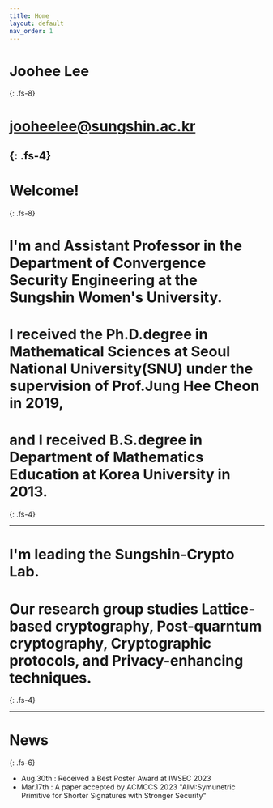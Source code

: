 ```yaml
---
title: Home
layout: default
nav_order: 1
---
```

# **Joohee** Lee
{: .fs-8}
# jooheelee@sungshin.ac.kr
{: .fs-4}
---
# Welcome!
{: .fs-8}

# I'm and Assistant Professor in the Department of Convergence Security Engineering at the Sungshin Women's University.
# I received the Ph.D.degree in Mathematical Sciences at Seoul National University(SNU) under the supervision of Prof.Jung Hee Cheon in 2019,
# and I received B.S.degree in Department of Mathematics Education at Korea University in 2013.
{: .fs-4}

----
# I'm leading the Sungshin-Crypto Lab.
# Our research group studies Lattice-based cryptography, Post-quarntum cryptography, Cryptographic protocols, and Privacy-enhancing techniques.
{: .fs-4}

----
# News
{: .fs-6}
- Aug.30th : Received a Best Poster Award at IWSEC 2023
- Mar.17th : A paper accepted by ACMCCS 2023
             "AIM:Symunetric Primitive for Shorter Signatures with Stronger Security"
  

[^1]: [It can take up to 10 minutes for changes to your site to publish after you push the changes to GitHub](https://docs.github.com/en/pages/setting-up-a-github-pages-site-with-jekyll/creating-a-github-pages-site-with-jekyll#creating-your-site).

[Just the Docs]: https://just-the-docs.github.io/just-the-docs/
[GitHub Pages]: https://docs.github.com/en/pages
[README]: https://github.com/just-the-docs/just-the-docs-template/blob/main/README.md
[Jekyll]: https://jekyllrb.com
[GitHub Pages / Actions workflow]: https://github.blog/changelog/2022-07-27-github-pages-custom-github-actions-workflows-beta/
[use this template]: https://github.com/just-the-docs/just-the-docs-template/generate
